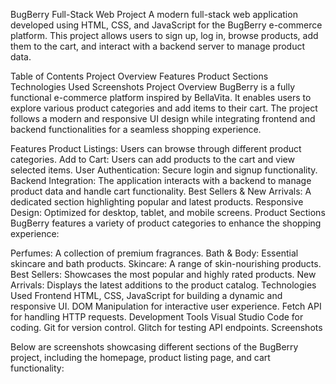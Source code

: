 BugBerry Full-Stack Web Project
A modern full-stack web application developed using HTML, CSS, and JavaScript for the BugBerry e-commerce platform. This project allows users to sign up, log in, browse products, add them to the cart, and interact with a backend server to manage product data.

Table of Contents
Project Overview
Features
Product Sections
Technologies Used
Screenshots
Project Overview
BugBerry is a fully functional e-commerce platform inspired by BellaVita. It enables users to explore various product categories and add items to their cart. The project follows a modern and responsive UI design while integrating frontend and backend functionalities for a seamless shopping experience.

Features
Product Listings: Users can browse through different product categories.
Add to Cart: Users can add products to the cart and view selected items.
User Authentication: Secure login and signup functionality.
Backend Integration: The application interacts with a backend to manage product data and handle cart functionality.
Best Sellers & New Arrivals: A dedicated section highlighting popular and latest products.
Responsive Design: Optimized for desktop, tablet, and mobile screens.
Product Sections
BugBerry features a variety of product categories to enhance the shopping experience:

Perfumes: A collection of premium fragrances.
Bath & Body: Essential skincare and bath products.
Skincare: A range of skin-nourishing products.
Best Sellers: Showcases the most popular and highly rated products.
New Arrivals: Displays the latest additions to the product catalog.
Technologies Used
Frontend
HTML, CSS, JavaScript for building a dynamic and responsive UI.
DOM Manipulation for interactive user experience.
Fetch API for handling HTTP requests.
Development Tools
Visual Studio Code for coding.
Git for version control.
Glitch for testing API endpoints.
Screenshots

Below are screenshots showcasing different sections of the BugBerry project, including the homepage, product listing page, and cart functionality:

